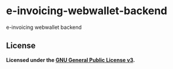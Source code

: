 # e-invoicing-webwallet-backend

e-invoicing webwallet backend

## License

**Licensed under the [GNU General Public License v3](https://www.gnu.org/licenses/gpl-3.0.txt).**
